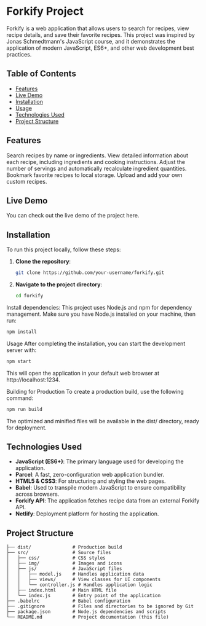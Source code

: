 # Forkify Project

Forkify is a web application that allows users to search for recipes, view recipe details, and save their favorite recipes. This project was inspired by Jonas Schmedtmann's JavaScript course, and it demonstrates the application of modern JavaScript, ES6+, and other web development best practices.

## Table of Contents

- [Features](#features)
- [Live Demo](#live-demo)
- [Installation](#installation)
- [Usage](#usage)
- [Technologies Used](#technologies-used)
- [Project Structure](#project-structure)

## Features

Search recipes by name or ingredients.
View detailed information about each recipe, including ingredients and cooking instructions.
Adjust the number of servings and automatically recalculate ingredient quantities.
Bookmark favorite recipes to local storage.
Upload and add your own custom recipes.

## Live Demo

You can check out the live demo of the project here.

## Installation

To run this project locally, follow these steps:

1.  **Clone the repository**:

    ```bash
    git clone https://github.com/your-username/forkify.git

    ```

2.  **Navigate to the project directory**:

    ```bash
    cd forkify

    ```

Install dependencies:
This project uses Node.js and npm for dependency management. Make sure you have Node.js installed on your machine, then run:

```bash
npm install
```

Usage
After completing the installation, you can start the development server with:

```bash
npm start
```

This will open the application in your default web browser at http://localhost:1234.

Building for Production
To create a production build, use the following command:

```bash
npm run build
```

The optimized and minified files will be available in the dist/ directory, ready for deployment.

## Technologies Used

- **JavaScript (ES6+)**: The primary language used for developing the application.
- **Parcel**: A fast, zero-configuration web application bundler.
- **HTML5 & CSS3**: For structuring and styling the web pages.
- **Babel**: Used to transpile modern JavaScript to ensure compatibility across browsers.
- **Forkify API**: The application fetches recipe data from an external Forkify API.
- **Netlify**: Deployment platform for hosting the application.

## Project Structure

```plaintext
├── dist/               # Production build
├── src/                # Source files
│   ├── css/            # CSS styles
│   ├── img/            # Images and icons
│   ├── js/             # JavaScript files
│   │   ├── model.js    # Handles application data
│   │   ├── views/      # View classes for UI components
│   │   └── controller.js # Handles application logic
│   ├── index.html      # Main HTML file
│   └── index.js        # Entry point of the application
├── .babelrc            # Babel configuration
├── .gitignore          # Files and directories to be ignored by Git
├── package.json        # Node.js dependencies and scripts
└── README.md           # Project documentation (this file)
```
